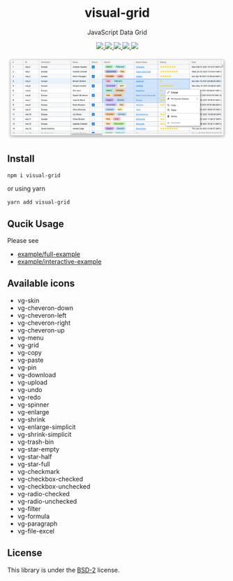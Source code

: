 <p align="center">
    <h1 align="center">visual-grid</h1>
    <p align="center">JavaScript Data Grid</p>
    <p align="center">
        <a href="https://github.com/visualjs/grid/actions/workflows/test.yml" title="Test Status">
            <img src="https://github.com/visualjs/grid/actions/workflows/test.yml/badge.svg">
        </a>
        <a href="https://github.com/visualjs/grid/actions/workflows/publish.yml" title="Release Status">
            <img src="https://github.com/visualjs/grid/actions/workflows/publish.yml/badge.svg">
        </a>
        <a href="https://www.npmjs.com/package/visual-grid" title="version">
            <img src="https://img.shields.io/npm/v/visual-grid.svg?style=flat">
        </a>
        <a href="https://github.com/visualjs/grid/issues" title="issues">
            <img src="https://img.shields.io/github/issues/visualjs/grid">
        </a>
        <!-- <a href="https://github.com/visualjs/grid" title="stars">
            <img src="https://img.shields.io/github/stars/visualjs/grid">
        </a>
        <a href="https://github.com/visualjs/grid" title="forks">
            <img src="https://img.shields.io/github/forks/visualjs/grid">
        </a> -->
        <a href="./LICENSE" title="license">
            <img src="https://img.shields.io/github/license/visualjs/grid">
        </a>
    </p>
</p>

<p align="center">
    <img src="./screenshot.png" />
</p>

## Install

```
npm i visual-grid
```

or using yarn

```
yarn add visual-grid
```

## Qucik Usage

Please see

- [example/full-example](./example/full-example.ts)
- [example/interactive-example](./example/interactive-example.ts)

## Available icons

- vg-skin
- vg-cheveron-down
- vg-cheveron-left
- vg-cheveron-right
- vg-cheveron-up
- vg-menu
- vg-grid
- vg-copy
- vg-paste
- vg-pin
- vg-download
- vg-upload
- vg-undo
- vg-redo
- vg-spinner
- vg-enlarge
- vg-shrink
- vg-enlarge-simplicit
- vg-shrink-simplicit
- vg-trash-bin
- vg-star-empty
- vg-star-half
- vg-star-full
- vg-checkmark
- vg-checkbox-checked
- vg-checkbox-unchecked
- vg-radio-checked
- vg-radio-unchecked
- vg-filter
- vg-formula
- vg-paragraph
- vg-file-excel

## License

This library is under the [BSD-2](./LICENSE) license.
